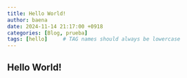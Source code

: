 ```yaml
---
title: Hello World!
author: baena
date: 2024-11-14 21:17:00 +0918
categories: [Blog, prueba]
tags: [hello]     # TAG names should always be lowercase
---
```


## Hello World!